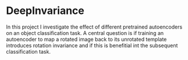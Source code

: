 # DeepInvariance
In this project I investigate the effect of different pretrained autoencoders on an object classification task. A central question is 
if training an autoencoder to map a rotated image back to its unrotated template introduces rotation invariance and if this is benefitial 
int the subsequent classification task. 

